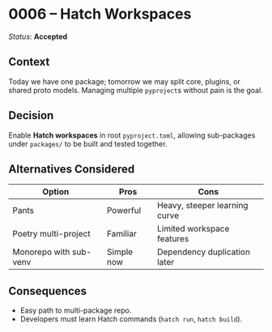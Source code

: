 # 0006 – Hatch Workspaces

*Status*: **Accepted**

## Context

Today we have one package; tomorrow we may split core, plugins, or shared proto models. Managing multiple `pyproject`s without pain is the goal.

## Decision

Enable **Hatch workspaces** in root `pyproject.toml`, allowing sub-packages under `packages/` to be built and tested together.

## Alternatives Considered

| Option                 | Pros       | Cons                          |
| ---------------------- | ---------- | ----------------------------- |
| Pants                  | Powerful   | Heavy, steeper learning curve |
| Poetry multi-project   | Familiar   | Limited workspace features    |
| Monorepo with sub-venv | Simple now | Dependency duplication later  |

## Consequences

* Easy path to multi-package repo.
* Developers must learn Hatch commands (`hatch run`, `hatch build`).
